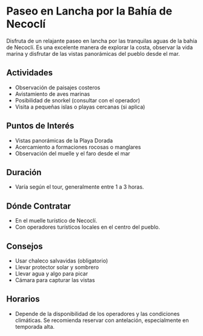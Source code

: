 # Paseo en Lancha por la Bahía de Necoclí

Disfruta de un relajante paseo en lancha por las tranquilas aguas de la bahía de Necoclí. Es una excelente manera de explorar la costa, observar la vida marina y disfrutar de las vistas panorámicas del pueblo desde el mar.

## Actividades
- Observación de paisajes costeros
- Avistamiento de aves marinas
- Posibilidad de snorkel (consultar con el operador)
- Visita a pequeñas islas o playas cercanas (si aplica)

## Puntos de Interés
- Vistas panorámicas de la Playa Dorada
- Acercamiento a formaciones rocosas o manglares
- Observación del muelle y el faro desde el mar

## Duración
- Varía según el tour, generalmente entre 1 a 3 horas.

## Dónde Contratar
- En el muelle turístico de Necoclí.
- Con operadores turísticos locales en el centro del pueblo.

## Consejos
- Usar chaleco salvavidas (obligatorio)
- Llevar protector solar y sombrero
- Llevar agua y algo para picar
- Cámara para capturar las vistas

## Horarios
- Depende de la disponibilidad de los operadores y las condiciones climáticas. Se recomienda reservar con antelación, especialmente en temporada alta. 